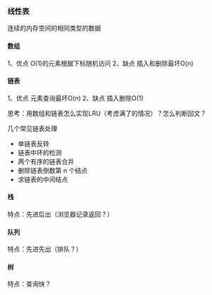 ### 线性表

连续的内存空间的相同类型的数据

#### 数组

1、优点 O(1)的元素根据下标随机访问 2、缺点 插入和删除最坏O(n)

#### 链表

1、优点 元素查询最坏O(n)
2、缺点 插入删除O(1)

思考：用数组和链表怎么实现LRU（考虑满了的情况）？怎么判断回文？

几个常见链表处理

- 单链表反转
- 链表中环的检测
- 两个有序的链表合并
- 删除链表倒数第 n 个结点
- 求链表的中间结点

#### 栈

特点：先进后出（浏览器记录返回？）

#### 队列

特点：先进先出（排队？）

#### 树

特点：查询快？  